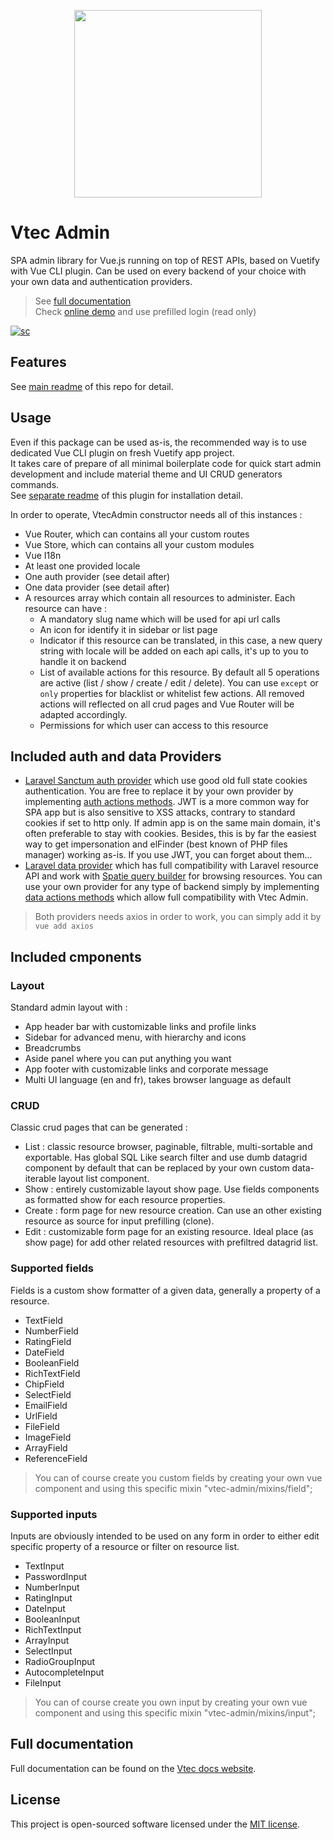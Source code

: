 <p align="center">
<a href="https://laravel.com" target="_blank" rel="noopener"><img src="https://user-images.githubusercontent.com/3679080/79393326-6758de80-7f75-11ea-9196-8ecf990b40fd.png" width="300"></a>
</p>

# Vtec Admin

SPA admin library for Vue.js running on top of REST APIs, based on Vuetify with Vue CLI plugin. Can be used on every backend of your choice with your own data and authentication providers.

> See [full documentation](https://vtec.okami101.io)  
> Check [online demo](https://vtec-bookstore-demo.okami101.io/admin) and use prefilled login (read only)

[![sc](https://user-images.githubusercontent.com/3679080/80732263-58913080-8b0c-11ea-9074-56668c44a876.png)](https://vtec-bookstore-demo.okami101.io/admin)

## Features

See [main readme](https://github.com/okami101/vtec-admin#features) of this repo for detail.

## Usage

Even if this package can be used as-is, the recommended way is to use dedicated Vue CLI plugin on fresh Vuetify app project.  
It takes care of prepare of all minimal boilerplate code for quick start admin development and include material theme and UI CRUD generators commands.  
See [separate readme](https://github.com/okami101/vtec-admin/tree/master/packages/cli) of this plugin for installation detail.

In order to operate, VtecAdmin constructor needs all of this instances :

* Vue Router, which can contains all your custom routes
* Vue Store, which can contains all your custom modules
* Vue I18n
* At least one provided locale
* One auth provider (see detail after)
* One data provider (see detail after)
* A resources array which contain all resources to administer. Each resource can have :
  * A mandatory slug name which will be used for api url calls
  * An icon for identify it in sidebar or list page
  * Indicator if this resource can be translated, in this case, a new query string with locale will be added on each api calls, it's up to you to handle it on backend
  * List of available actions for this resource. By default all 5 operations are active (list / show / create / edit / delete). You can use `except` or `only` properties for blacklist or whitelist few actions. All removed actions will reflected on all crud pages and Vue Router will be adapted accordingly.
  * Permissions for which user can access to this resource

## Included auth and data Providers

* [Laravel Sanctum auth provider](src/providers/sanctumAuthProvider.js) which use good old full state cookies authentication. You are free to replace it by your own provider by implementing [auth actions methods](src/utils/authActions.js). JWT is a more common way for SPA app but is also sensitive to XSS attacks, contrary to standard cookies if set to http only. If admin app is on the same main domain, it's often preferable to stay with cookies. Besides, this is by far the easiest way to get impersonation and elFinder (best known of PHP files manager) working as-is. If you use JWT, you can forget about them...
* [Laravel data provider](src/providers/laravelDataProvider.js) which has full compatibility with Laravel resource API and work with [Spatie query builder](https://github.com/spatie/laravel-query-builder) for browsing resources. You can use your own provider for any type of backend simply by implementing [data actions methods](src/utils/dataActions.js) which allow full compatibility with Vtec Admin.

> Both providers needs axios in order to work, you can simply add it by `vue add axios`

## Included cmponents

### Layout

Standard admin layout with :

* App header bar with customizable links and profile links
* Sidebar for advanced menu, with hierarchy and icons
* Breadcrumbs
* Aside panel where you can put anything you want
* App footer with customizable links and corporate message
* Multi UI language (en and fr), takes browser language as default

### CRUD

Classic crud pages that can be generated :

* List : classic resource browser, paginable, filtrable, multi-sortable and exportable. Has global SQL Like search filter and use dumb datagrid component by default that can be replaced by your own custom data-iterable layout list component.
* Show : entirely customizable layout show page. Use fields components as formatted show for each resource properties.
* Create : form page for new resource creation. Can use an other existing resource as source for input prefilling (clone).
* Edit : customizable form page for an existing resource. Ideal place (as show page) for add other related resources with prefiltred datagrid list.

### Supported fields

Fields is a custom show formatter of a given data, generally a property of a resource.

* TextField
* NumberField
* RatingField
* DateField
* BooleanField
* RichTextField
* ChipField
* SelectField
* EmailField
* UrlField
* FileField
* ImageField
* ArrayField
* ReferenceField

> You can of course create you custom fields by creating your own vue component and using this specific mixin "vtec-admin/mixins/field";

### Supported inputs

Inputs are obviously intended to be used on any form in order to either edit specific property of a resource or filter on resource list.

* TextInput
* PasswordInput
* NumberInput
* RatingInput
* DateInput
* BooleanInput
* RichTextInput
* ArrayInput
* SelectInput
* RadioGroupInput
* AutocompleteInput
* FileInput

> You can of course create you own input by creating your own vue component and using this specific mixin "vtec-admin/mixins/input";

## Full documentation

Full documentation can be found on the [Vtec docs website](https://vtec.okami101.io).

## License

This project is open-sourced software licensed under the [MIT license](https://adr1enbe4udou1n.mit-license.org).

